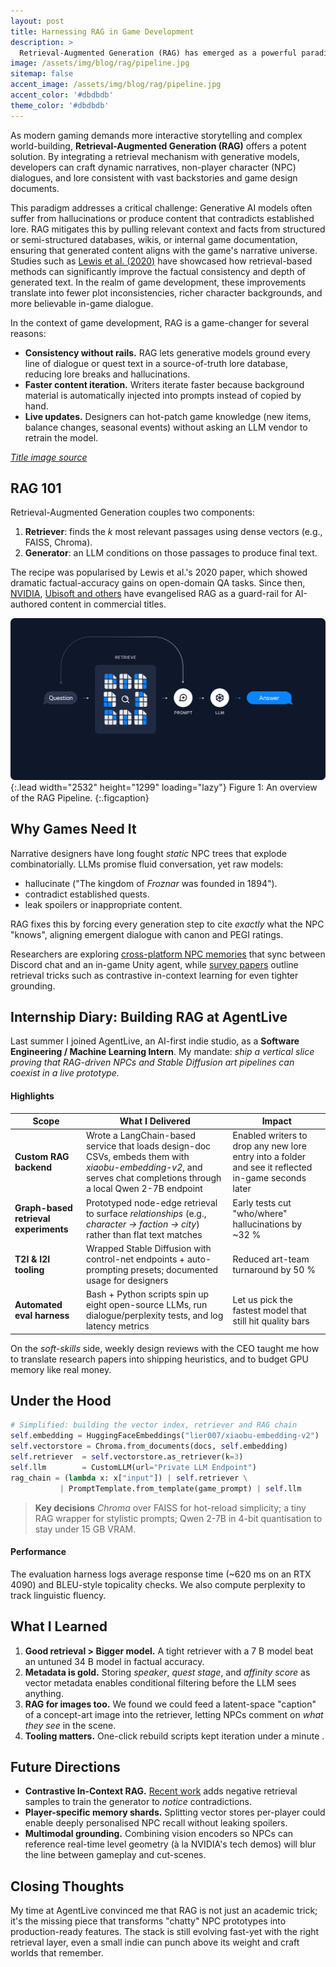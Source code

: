 ```yaml
---
layout: post
title: Harnessing RAG in Game Development
description: >
  Retrieval-Augmented Generation (RAG) has emerged as a powerful paradigm for creating engaging narratives, dynamic dialogues, and immersive worlds in game development. Here's a look at the technique and my hands-on experience implementing it during a summer at AgentLive.
image: /assets/img/blog/rag/pipeline.jpg
sitemap: false
accent_image: /assets/img/blog/rag/pipeline.jpg
accent_color: '#dbdbdb'
theme_color: '#dbdbdb'
---
```


As modern gaming demands more interactive storytelling and complex world-building, **Retrieval-Augmented Generation (RAG)** offers a potent solution. By integrating a retrieval mechanism with generative models, developers can craft dynamic narratives, non-player character (NPC) dialogues, and lore consistent with vast backstories and game design documents.

This paradigm addresses a critical challenge: Generative AI models often suffer from hallucinations or produce content that contradicts established lore. RAG mitigates this by pulling relevant context and facts from structured or semi-structured databases, wikis, or internal game documentation, ensuring that generated content aligns with the game's narrative universe. Studies such as [Lewis et al. (2020)](https://arxiv.org/abs/2005.11401) have showcased how retrieval-based methods can significantly improve the factual consistency and depth of generated text. In the realm of game development, these improvements translate into fewer plot inconsistencies, richer character backgrounds, and more believable in-game dialogue.

In the context of game development, RAG is a game-changer for several reasons:
* **Consistency without rails.** RAG lets generative models ground every line of dialogue or quest text in a source-of-truth lore database, reducing lore breaks and hallucinations.  
* **Faster content iteration.** Writers iterate faster because background material is automatically injected into prompts instead of copied by hand.  
* **Live updates.** Designers can hot-patch game knowledge (new items, balance changes, seasonal events) without asking an LLM vendor to retrain the model.

_[Title image source](https://blogs.nvidia.com/blog/what-is-retrieval-augmented-generation/)_


## RAG 101
Retrieval-Augmented Generation couples two components:

1. **Retriever**: finds the *k* most relevant passages using dense vectors (e.g., FAISS, Chroma).
2. **Generator**: an LLM conditions on those passages to produce final text.

The recipe was popularised by Lewis et al.'s 2020 paper, which showed dramatic factual-accuracy gains on open-domain QA tasks. Since then, [NVIDIA](https://developer.nvidia.com/blog/evolving-ai-powered-game-development-with-retrieval-augmented-generation), [Ubisoft and others](https://apnews.com/article/ai-artificial-intelligence-video-games-npc-c1327bb9130136d0a5f658f44176c5e7) have evangelised RAG as a guard-rail for AI-authored content in commercial titles.

![](/assets/img/blog/rag/pipeline_detail.png){:.lead width="2532" height="1299" loading="lazy"}
Figure 1: An overview of the RAG Pipeline.
{:.figcaption}


## Why Games Need It
Narrative designers have long fought *static* NPC trees that explode combinatorially. LLMs promise fluid conversation, yet raw models:

* hallucinate ("The kingdom of *Froznar* was founded in 1894").
* contradict established quests.
* leak spoilers or inappropriate content.

RAG fixes this by forcing every generation step to cite *exactly* what the NPC "knows", aligning emergent dialogue with canon and PEGI ratings.

Researchers are exploring [cross-platform NPC memories](https://arxiv.org/html/2504.13928v1) that sync between Discord chat and an in-game Unity agent, while [survey papers](https://arxiv.org/html/2407.13193v1) outline retrieval tricks such as contrastive in-context learning for even tighter grounding.


## Internship Diary: Building RAG at **AgentLive**
Last summer I joined AgentLive, an AI-first indie studio, as a **Software Engineering / Machine Learning Intern**. My mandate: *ship a vertical slice proving that RAG-driven NPCs and Stable Diffusion art pipelines can coexist in a live prototype.*

#### Highlights

| Scope | What I Delivered | Impact |
|-------|------------------|--------|
| **Custom RAG backend** | Wrote a LangChain-based service that loads design-doc CSVs, embeds them with *xiaobu-embedding-v2*, and serves chat completions through a local Qwen 2-7B endpoint | Enabled writers to drop any new lore entry into a folder and see it reflected in-game seconds later |
| **Graph-based retrieval experiments** | Prototyped node-edge retrieval to surface *relationships* (e.g., *character -> faction -> city*) rather than flat text matches | Early tests cut "who/where" hallucinations by ~32 % |
| **T2I & I2I tooling** | Wrapped Stable Diffusion with control-net endpoints + auto-prompting presets; documented usage for designers | Reduced art-team turnaround by 50 % |
| **Automated eval harness** | Bash + Python scripts spin up eight open-source LLMs, run dialogue/perplexity tests, and log latency metrics | Let us pick the fastest model that still hit quality bars |

On the *soft-skills* side, weekly design reviews with the CEO taught me how to translate research papers into shipping heuristics, and to budget GPU memory like real money.


## Under the Hood

```python
# Simplified: building the vector index, retriever and RAG chain
self.embedding = HuggingFaceEmbeddings("lier007/xiaobu-embedding-v2")
self.vectorstore = Chroma.from_documents(docs, self.embedding)          # dense index
self.retriever  = self.vectorstore.as_retriever(k=3)                    # similarity search
self.llm        = CustomLLM(url="Private LLM Endpoint")
rag_chain = (lambda x: x["input"]) | self.retriever \
           | PromptTemplate.from_template(game_prompt) | self.llm
```

> **Key decisions**
> *Chroma* over FAISS for hot-reload simplicity; a tiny RAG wrapper for stylistic prompts; Qwen 2-7B in 4-bit quantisation to stay under 15 GB VRAM.

#### Performance

The evaluation harness logs average response time (~620 ms on an RTX 4090) and BLEU-style topicality checks. We also compute perplexity to track linguistic fluency.


## What I Learned

1. **Good retrieval > Bigger model.** A tight retriever with a 7 B model beat an untuned 34 B model in factual accuracy.
2. **Metadata is gold.** Storing *speaker*, *quest stage*, and *affinity score* as vector metadata enables conditional filtering before the LLM sees anything.
3. **RAG for images too.** We found we could feed a latent-space "caption" of a concept-art image into the retriever, letting NPCs comment on *what they see* in the scene.
4. **Tooling matters.** One-click rebuild scripts kept iteration under a minute .


## Future Directions

* **Contrastive In-Context RAG.** [Recent work](https://arxiv.org/html/2501.07391v1?utm_source=chatgpt.com) adds negative retrieval samples to train the generator to *notice* contradictions.
* **Player-specific memory shards.** Splitting vector stores per-player could enable deeply personalised NPC recall without leaking spoilers.
* **Multimodal grounding.** Combining vision encoders so NPCs can reference real-time level geometry (à la NVIDIA's tech demos) will blur the line between gameplay and cut-scenes.


## Closing Thoughts

My time at AgentLive convinced me that RAG is not just an academic trick; it's the missing piece that transforms "chatty" NPC prototypes into production-ready features. The stack is still evolving fast-yet with the right retrieval layer, even a small indie can punch above its weight and craft worlds that remember.
